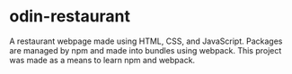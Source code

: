 # odin-restaurant
A restaurant webpage made using HTML, CSS, and JavaScript. Packages are managed by npm and made into bundles using webpack. This project was made as a means to learn npm and webpack.
